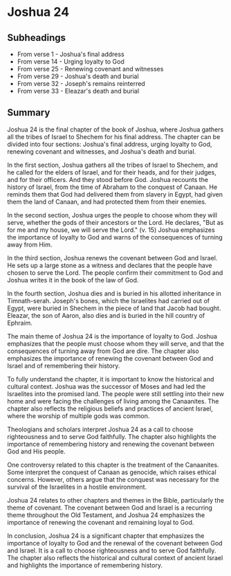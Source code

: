 # Joshua 24

## Subheadings

* From verse 1 - Joshua's final address
* From verse 14 - Urging loyalty to God
* From verse 25 - Renewing covenant and witnesses
* From verse 29 - Joshua's death and burial
* From verse 32 - Joseph's remains reinterred
* From verse 33 - Eleazar's death and burial

## Summary

Joshua 24 is the final chapter of the book of Joshua, where Joshua gathers all the tribes of Israel to Shechem for his final address. The chapter can be divided into four sections: Joshua's final address, urging loyalty to God, renewing covenant and witnesses, and Joshua's death and burial.

In the first section, Joshua gathers all the tribes of Israel to Shechem, and he called for the elders of Israel, and for their heads, and for their judges, and for their officers. And they stood before God. Joshua recounts the history of Israel, from the time of Abraham to the conquest of Canaan. He reminds them that God had delivered them from slavery in Egypt, had given them the land of Canaan, and had protected them from their enemies.

In the second section, Joshua urges the people to choose whom they will serve, whether the gods of their ancestors or the Lord. He declares, "But as for me and my house, we will serve the Lord." (v. 15) Joshua emphasizes the importance of loyalty to God and warns of the consequences of turning away from Him.

In the third section, Joshua renews the covenant between God and Israel. He sets up a large stone as a witness and declares that the people have chosen to serve the Lord. The people confirm their commitment to God and Joshua writes it in the book of the law of God.

In the fourth section, Joshua dies and is buried in his allotted inheritance in Timnath-serah. Joseph's bones, which the Israelites had carried out of Egypt, were buried in Shechem in the piece of land that Jacob had bought. Eleazar, the son of Aaron, also dies and is buried in the hill country of Ephraim.

The main theme of Joshua 24 is the importance of loyalty to God. Joshua emphasizes that the people must choose whom they will serve, and that the consequences of turning away from God are dire. The chapter also emphasizes the importance of renewing the covenant between God and Israel and of remembering their history.

To fully understand the chapter, it is important to know the historical and cultural context. Joshua was the successor of Moses and had led the Israelites into the promised land. The people were still settling into their new home and were facing the challenges of living among the Canaanites. The chapter also reflects the religious beliefs and practices of ancient Israel, where the worship of multiple gods was common.

Theologians and scholars interpret Joshua 24 as a call to choose righteousness and to serve God faithfully. The chapter also highlights the importance of remembering history and renewing the covenant between God and His people.

One controversy related to this chapter is the treatment of the Canaanites. Some interpret the conquest of Canaan as genocide, which raises ethical concerns. However, others argue that the conquest was necessary for the survival of the Israelites in a hostile environment.

Joshua 24 relates to other chapters and themes in the Bible, particularly the theme of covenant. The covenant between God and Israel is a recurring theme throughout the Old Testament, and Joshua 24 emphasizes the importance of renewing the covenant and remaining loyal to God.

In conclusion, Joshua 24 is a significant chapter that emphasizes the importance of loyalty to God and the renewal of the covenant between God and Israel. It is a call to choose righteousness and to serve God faithfully. The chapter also reflects the historical and cultural context of ancient Israel and highlights the importance of remembering history.